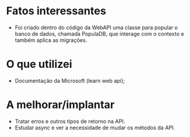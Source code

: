 # Fatos interessantes

- Foi criado dentro do código da WebAPI uma classe para popular o banco de dados, chamada PopulaDB, que interage com o contexto e também aplica as migrações.

# O que utilizei

- Documentação da Microsoft (learn web api);



# A melhorar/implantar

- Tratar erros e outros tipos de retorno na API.
- Estudar async e ver a necessidade de mudar os métodos da API.
